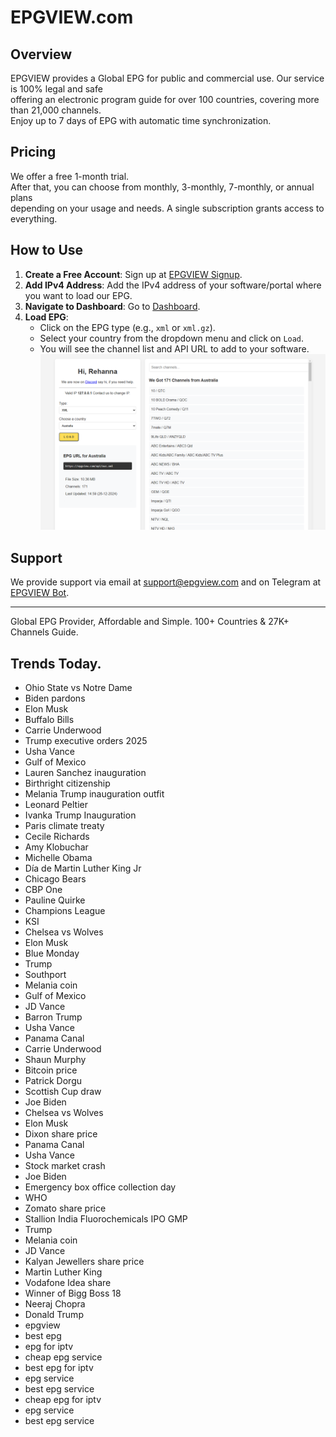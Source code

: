# EPGVIEW.com



## Overview
EPGVIEW provides a Global EPG for public and commercial use. Our service is 100% legal and safe\
offering an electronic program guide for over 100 countries, covering more than 21,000 channels.\
Enjoy up to 7 days of EPG with automatic time synchronization.

## Pricing
We offer a free 1-month trial. \
After that, you can choose from monthly, 3-monthly, 7-monthly, or annual plans \
depending on your usage and needs. A single subscription grants access to everything.

## How to Use
1. **Create a Free Account**: Sign up at [EPGVIEW Signup](https://epgview.com/signup.php).
2. **Add IPv4 Address**: Add the IPv4 address of your software/portal where you want to load our EPG.
3. **Navigate to Dashboard**: Go to [Dashboard](https://epgview.com/dashboard.php).
4. **Load EPG**:
   - Click on the EPG type (e.g., `xml` or `xml.gz`).
   - Select your country from the dropdown menu and click on `Load`.
   - You will see the channel list and API URL to add to your software.
![EPGVIEW](img/dashboard.png)
## Support
We provide support via email at [support@epgview.com](mailto:support@epgview.com) and on Telegram at [EPGVIEW Bot](https://t.me/epgview_bot).

---

Global EPG Provider, Affordable and Simple. 100+ Countries & 27K+ Channels Guide.

## Trends Today.

- Ohio State vs Notre Dame
- Biden pardons
- Elon Musk
- Buffalo Bills
- Carrie Underwood
- Trump executive orders 2025
- Usha Vance
- Gulf of Mexico
- Lauren Sanchez inauguration
- Birthright citizenship
- Melania Trump inauguration outfit
- Leonard Peltier
- Ivanka Trump Inauguration
- Paris climate treaty
- Cecile Richards
- Amy Klobuchar
- Michelle Obama
- Día de Martin Luther King Jr
- Chicago Bears
- CBP One
- Pauline Quirke
- Champions League
- KSI
- Chelsea vs Wolves
- Elon Musk
- Blue Monday
- Trump
- Southport
- Melania coin
- Gulf of Mexico
- JD Vance
- Barron Trump
- Usha Vance
- Panama Canal
- Carrie Underwood
- Shaun Murphy
- Bitcoin price
- Patrick Dorgu
- Scottish Cup draw
- Joe Biden
- Chelsea vs Wolves
- Elon Musk
- Dixon share price
- Panama Canal
- Usha Vance
- Stock market crash
- Joe Biden
- Emergency box office collection day
- WHO
- Zomato share price
- Stallion India Fluorochemicals IPO GMP
- Trump
- Melania coin
- JD Vance
- Kalyan Jewellers share price
- Martin Luther King
- Vodafone Idea share
- Winner of Bigg Boss 18
- Neeraj Chopra
- Donald Trump
- epgview
- best epg
- epg for iptv
- cheap epg service
- best epg for iptv
- epg service
- best epg service
- cheap epg for iptv
- epg service
- best epg service
